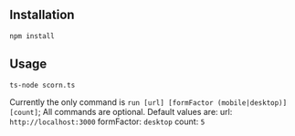 ## Installation
`npm install`

## Usage
`ts-node scorn.ts`

Currently the only command is `run [url] [formFactor (mobile|desktop)] [count]`;
All commands are optional. Default values are:
url: `http://localhost:3000`
formFactor: `desktop`
count: `5`